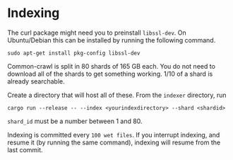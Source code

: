 

# Indexing

The curl package might need you to preinstall
`libssl-dev`. On Ubuntu/Debian this can be installed
by running the following command.

	sudo apt-get install pkg-config libssl-dev

Common-crawl is split in 80 shards of 165 GB each.
You do not need to download all of the shards to get something
working. 1/10 of a shard is already searchable.

Create a directory that will host all of these.
From the `indexer` directory, run 

	cargo run --release -- --index <yourindexdirectory> --shard <shardid>


`shard_id` must be a number between 1 and 80.

Indexing is committed every `100 wet files`. If you interrupt indexing, and resume
it (by running the same command), indexing will resume from the last commit.
